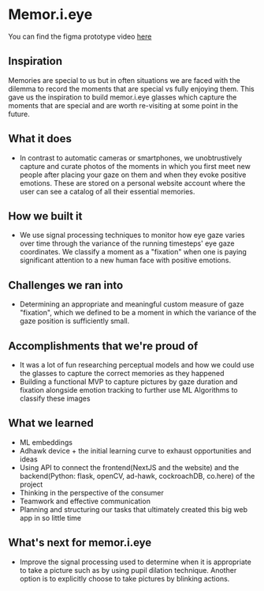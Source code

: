 # Memor.i.eye
You can find the figma prototype video [here](https://drive.google.com/drive/folders/18BWsGO7xVq2fXZJZuj_EfcXJXkyAHBgC?usp=sharing)

## Inspiration
Memories are special to us but in often situations we are faced with the dilemma to record the moments that are special vs fully enjoying them. This gave us the inspiration to build memor.i.eye glasses which capture the moments that are special and are worth re-visiting at some point in the future.

## What it does
* In contrast to automatic cameras or smartphones, we unobtrustively capture and curate photos of the moments in which you first meet new people after placing your gaze on them and when they evoke positive emotions. These are stored on a personal website account where the user can see a catalog of all their essential memories.

## How we built it
* We use signal processing techniques to monitor how eye gaze varies over time through the variance of the running timesteps' eye gaze coordinates. We classify a moment as a "fixation" when one is paying significant attention to a new human face with positive emotions.

## Challenges we ran into
* Determining an appropriate and meaningful custom measure of gaze "fixation", which we defined to be a moment in which the variance of the gaze position is sufficiently small.

## Accomplishments that we're proud of
* It was a lot of fun researching perceptual models and how we could use the glasses to capture the correct memories as they happened
* Building a functional MVP to capture pictures by gaze duration and fixation alongside emotion tracking to further use ML Algorithms to classify these images

## What we learned
* ML embeddings 
* Adhawk device + the initial learning curve to exhaust opportunities and ideas
* Using API to connect the frontend(NextJS and the website) and the backend(Python: flask, openCV, ad-hawk, cockroachDB, co.here) of the project
* Thinking in the perspective of the consumer
* Teamwork and effective communication
* Planning and structuring our tasks that ultimately created this big web app in so little time

## What's next for memor.i.eye
* Improve the signal processing used to determine when it is appropriate to take a picture such as by using pupil dilation technique. Another option is to explicitly choose to take pictures by blinking actions.
